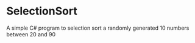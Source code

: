 # SelectionSort
A simple C# program to selection sort a randomly generated 10 numbers between 20 and 90
